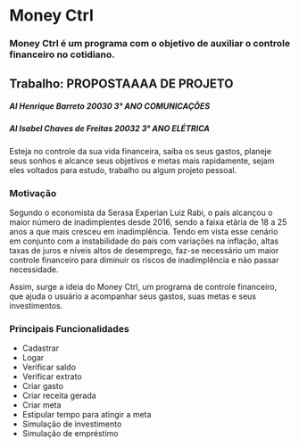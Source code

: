 # Money Ctrl

### Money Ctrl é um programa com o objetivo de auxiliar o controle financeiro no cotidiano.

## Trabalho: PROPOSTAAAA DE PROJETO
##### Al Henrique Barreto 20030 3° ANO COMUNICAÇÕES
##### Al Isabel Chaves de Freitas 20032 3° ANO ELÉTRICA

Esteja no controle da sua vida financeira,  saiba os seus gastos, planeje seus sonhos e alcance seus objetivos e metas mais rapidamente, sejam eles voltados para estudo, trabalho ou algum projeto pessoal.


### Motivação
Segundo o economista da Serasa Experian Luiz Rabi, o país alcançou o maior número de inadimplentes desde 2016, sendo a faixa etária de 18 a 25 anos a que mais cresceu em inadimplência. Tendo em vista esse cenário em conjunto com a instabilidade do país com variações na inflação, altas taxas de juros e níveis altos de desemprego, faz-se necessário um maior controle financeiro para diminuir os riscos de inadimplência e não passar necessidade.

Assim, surge a ideia do Money Ctrl, um programa de controle financeiro, que ajuda o usuário a acompanhar seus gastos, suas metas e seus investimentos.

### Principais Funcionalidades

* Cadastrar
* Logar
* Verificar saldo
* Verificar extrato
* Criar gasto 
* Criar receita gerada
* Criar meta
* Estipular tempo para atingir a meta
* Simulação de investimento
* Simulação de empréstimo
